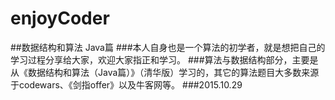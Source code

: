 # enjoyCoder
##数据结构和算法  Java篇
###本人自身也是一个算法的初学者，就是想把自己的学习过程分享给大家，欢迎大家指正和学习。
###算法与数据结构部分，主要是从《数据结构和算法（Java篇）》（清华版）学习的，其它的算法题目大多数来源于codewars、《剑指offer》以及牛客网等。
###2015.10.29
